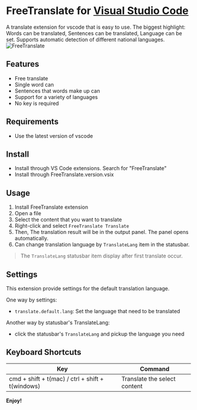 # FreeTranslate for [Visual Studio Code](http://code.visualstudio.com)

A translate extension for vscode that is easy to use. The biggest highlight: Words can be translated, Sentences can be translated, Language can be set. Supports automatic detection of different national languages.
![FreeTranslate](https://dachuiopensource.gitee.io/jofendrawingbed/opensource/FreeTranslate/FreeTranslate.gif)
## Features
- Free translate
- Single word can
- Sentences that words make up can
- Support for a variety of languages
- No key is required

## Requirements

- Use the latest version of vscode

## Install

- Install through VS Code extensions. Search for "FreeTranslate"
- Install through FreeTranslate.version.vsix

## Usage

1. Install FreeTranslate extension
2. Open a file
3. Select the content that you want to translate
4. Right-click and select `FreeTranslate Translate`
5. Then, The translation result will be in the output panel. The panel opens automatically.
6. Can change translation language by `TranslateLang` item in the statusbar.

> The `TranslateLang` statusbar item display after first translate occur.

## Settings

This extension provide settings for the default translation language.

One way by settings:
* `translate.default.lang`: Set the language that need to be translated

Another way by statusbar's TranslateLang:
* click the statusbar's `TranslateLang` and pickup the language you need

## Keyboard Shortcuts

| Key                              | Command                        |
| -------------------------------- | ------------------------------ |
| cmd + shift + t(mac) / ctrl + shift + t(windows) | Translate the select content |



**Enjoy!**
